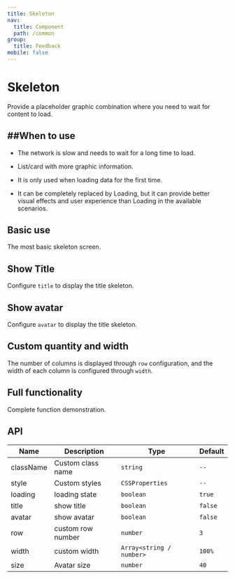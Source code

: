 ```yaml
---
title: Skeleton
nav:
  title: Component
  path: /common
group:
  title: Feedback
mobile: false
---
```


# Skeleton

Provide a placeholder graphic combination where you need to wait for content to load.

## ##When to use

- The network is slow and needs to wait for a long time to load.

- List/card with more graphic information.

- It is only used when loading data for the first time.

- It can be completely replaced by Loading, but it can provide better visual effects and user experience than Loading in the available scenarios.

## Basic use

The most basic skeleton screen.

<code src="./demos/index1.tsx"></code>

## Show Title

Configure `title` to display the title skeleton.

<code src="./demos/index2.tsx"></code>

## Show avatar

Configure `avatar` to display the title skeleton.

<code src="./demos/index3.tsx"></code>

## Custom quantity and width

The number of columns is displayed through `row` configuration, and the width of each column is configured through `width`.

<code src="./demos/index4.tsx"></code>

## Full functionality

Complete function demonstration.

<code src="./demos/index5.tsx"></code>

## API

| Name      | Description       | Type                     | Default |
| --------- | ----------------- | ------------------------ | ------- |
| className | Custom class name | `string`                 | `--`    |
| style     | Custom styles     | `CSSProperties`          | `--`    |
| loading   | loading state     | `boolean`                | `true`  |
| title     | show title        | `boolean`                | `false` |
| avatar    | show avatar       | `boolean`                | `false` |
| row       | custom row number | `number`                 | `3`     |
| width     | custom width      | `Array<string / number>` | `100%`  |
| size      | Avatar size       | `number`                 | `40`    |
